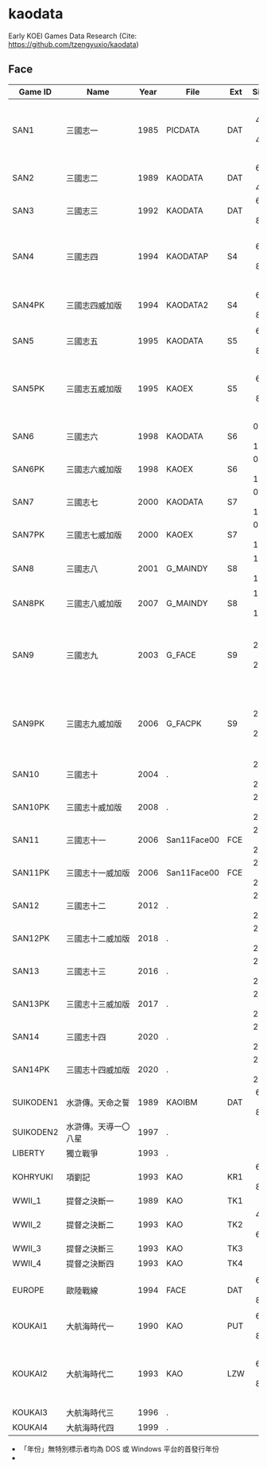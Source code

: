 # kaodata

Early KOEI Games Data Research (Cite: https://github.com/tzengyuxio/kaodata)

## Face

| Game ID   | Name | Year | File | Ext | Size | Men | Memo
| -------   | ---- | ---- | ---- | --- | :--: | --: | ----
| SAN1      | 三國志一　　　　　　 | 1985 | PICDATA     | DAT |  48 *  40 |  114 | 乘兩倍高，檔案後面有其他圖
| SAN2      | 三國志二　　　　　　 | 1989 | KAODATA     | DAT |  64 *  40 |  219 | 乘兩倍高
| SAN3      | 三國志三　　　　　　 | 1992 | KAODATA     | DAT |  64 *  80 |  307 | 
| SAN4      | 三國志四　　　　　　 | 1994 | KAODATAP    | S4  |  64 *  80 |  701 | 檔案後面有額外的 701 bytes
| SAN4PK    | 三國志四威加版　　　 | 1994 | KAODATA2    | S4  |  64 *  80 |  320 | 三代與水滸人物
| SAN5      | 三國志五　　　　　　 | 1995 | KAODATA     | S5  |  64 *  80 |  783 | 
| SAN5PK    | 三國志五威加版　　　 | 1995 | KAOEX       | S5  |  64 *  80 |  382 | 四代、項劉、信長、水滸人物
| SAN6      | 三國志六　　　　　　 | 1998 | KAODATA     | S6  | 096 * 120 |  685 | 首張非頭像
| SAN6PK    | 三國志六威加版　　　 | 1998 | KAOEX       | S6  | 096 * 120 |  685 | 首張非頭像
| SAN7      | 三國志七　　　　　　 | 2000 | KAODATA     | S7  | 096 * 120 |  678 | 
| SAN7PK    | 三國志七威加版　　　 | 2000 | KAOEX       | S7  | 096 * 120 |      | 
| SAN8      | 三國志八　　　　　　 | 2001 | G_MAINDY    | S8  | 160 * 180 |  746 | 小圖 64 * 80
| SAN8PK    | 三國志八威加版　　　 | 2007 | G_MAINDY    | S8  | 160 * 180 |  746 | 小圖 64 * 80
| SAN9      | 三國志九　　　　　　 | 2003 | G_FACE      | S9  | 240 * 240 |  786 | 小圖 64 * 80，奈圖 32 * 40
| SAN9PK    | 三國志九威加版　　　 | 2006 | G_FACPK     | S9  | 240 * 240 |   50 | 小圖 64 * 80，奈圖 32 * 40
| SAN10     | 三國志十　　　　　　 | 2004 | .           |     | 240 * 240 |      | 
| SAN10PK   | 三國志十威加版　　　 | 2008 | .           |     | 240 * 240 |      | 
| SAN11     | 三國志十一　　　　　 | 2006 | San11Face00 | FCE | 240 * 240 |  834 | 
| SAN11PK   | 三國志十一威加版　　 | 2006 | San11Face00 | FCE | 240 * 240 |  834 | 
| SAN12     | 三國志十二　　　　　 | 2012 | .           |     | 240 * 240 |      | 
| SAN12PK   | 三國志十二威加版　　 | 2018 | .           |     | 240 * 240 |      | 
| SAN13     | 三國志十三　　　　　 | 2016 | .           |     | 240 * 240 |      | 
| SAN13PK   | 三國志十三威加版　　 | 2017 | .           |     | 240 * 240 |      | 
| SAN14     | 三國志十四　　　　　 | 2020 | .           |     | 240 * 240 |      | 
| SAN14PK   | 三國志十四威加版　　 | 2020 | .           |     | 240 * 240 |      | 
| SUIKODEN1 | 水滸傳。天命之誓　　 | 1989 | KAOIBM      | DAT |  64 *  80 |  260 | 乘兩倍高
| SUIKODEN2 | 水滸傳。天導一〇八星 | 1997 | .           |     |     *     |      |
| LIBERTY   | 獨立戰爭　　　　　　 | 1993 | .           |     |     *     |      | 
| KOHRYUKI  | 項劉記　　　　　　　 | 1993 | KAO         | KR1 |  64 *  80 |   97 | 
| WWII_1    | 提督之決斷一　　　　 | 1989 | KAO         | TK1 |     *     |      | 
| WWII_2    | 提督之決斷二　　　　 | 1993 | KAO         | TK2 |  48 *  64 |  103 | 
| WWII_3    | 提督之決斷三　　　　 | 1993 | KAO         | TK3 |     *     |      | 
| WWII_4    | 提督之決斷四　　　　 | 1993 | KAO         | TK4 |     *     |      | 
| EUROPE    | 歐陸戰線　　　　　　 | 1994 | FACE        | DAT |  64 *  80 |  120 | 特色是有白邊與陰影
| KOUKAI1   | 大航海時代一　　　　 | 1990 | KAO         | PUT |  64 *  80 |   34 | 乘兩倍高
| KOUKAI2   | 大航海時代二　　　　 | 1993 | KAO         | LZW |  64 *  80 |  128 | 壓縮，後面有道具、大眾臉拼貼
| KOUKAI3   | 大航海時代三　　　　 | 1996 | .           |     |     *     |      | 
| KOUKAI4   | 大航海時代四　　　　 | 1999 | .           |     |     *     |      |  

* 「年份」無特別標示者均為 DOS 或 Windows 平台的首發行年份
* 
